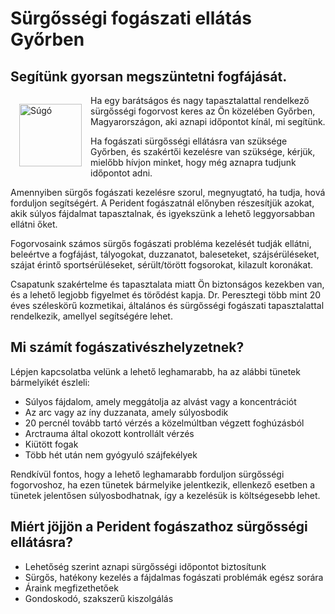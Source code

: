 # Sürgősségi fogászati ellátás Győrben
## Segítünk gyorsan megszüntetni fogfájását.

<img src="/img/help.svg" alt="Súgó" width="100" height="100" style="float: left; margin: 14px;"/>

Ha egy barátságos és nagy tapasztalattal rendelkező sürgősségi fogorvost keres az Ön közelében Győrben, Magyarországon, aki aznapi időpontot kínál, mi segítünk.

Ha fogászati ​​sürgősségi ellátásra van szüksége Győrben, és szakértői kezelésre van szüksége, kérjük, mielőbb hívjon minket, hogy még aznapra tudjunk időpontot adni.

Amennyiben sürgős fogászati ​​kezelésre szorul, megnyugtató, ha tudja, hová forduljon segítségért. A Perident fogászatnál előnyben részesítjük azokat, akik súlyos fájdalmat tapasztalnak, és igyekszünk a lehető leggyorsabban ellátni őket.

Fogorvosaink számos sürgős fogászati ​​probléma kezelését tudják ellátni, beleértve a fogfájást, tályogokat, duzzanatot, baleseteket, szájsérüléseket, szájat érintő sportsérüléseket, sérült/törött fogsorokat, kilazult koronákat.

Csapatunk szakértelme és tapasztalata miatt Ön biztonságos kezekben van, és a lehető legjobb figyelmet és törődést kapja. Dr. Peresztegi több mint 20 éves széleskörű kozmetikai, általános és sürgősségi fogászati ​​tapasztalattal rendelkezik, amellyel segítségére lehet.

## Mi számít fogászati ​​vészhelyzetnek?
Lépjen kapcsolatba velünk a lehető leghamarabb, ha az alábbi tünetek bármelyikét észleli:

 * Súlyos fájdalom, amely meggátolja az alvást vagy a koncentrációt
 * Az arc vagy az íny duzzanata, amely súlyosbodik
 * 20 percnél tovább tartó vérzés a közelmúltban végzett foghúzásból
 * Arctrauma által okozott kontrollált vérzés
 * Kiütött fogak
 * Több hét után nem gyógyuló szájfekélyek

Rendkívül fontos, hogy a lehető leghamarabb forduljon sürgősségi fogorvoshoz, ha ezen tünetek bármelyike ​​jelentkezik, ellenkező esetben a tünetek jelentősen súlyosbodhatnak, így a kezelésük is költségesebb lehet.

## Miért jöjjön a Perident fogászathoz sürgősségi ellátásra?
 * Lehetőség szerint aznapi sürgősségi időpontot biztosítunk
 * Sürgős, hatékony kezelés a fájdalmas fogászati ​​problémák egész sorára
 * Áraink megfizethetőek
 * Gondoskodó, szakszerű kiszolgálás